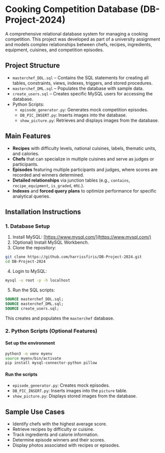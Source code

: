 # Cooking Competition Database (DB-Project-2024)

A comprehensive relational database system for managing a cooking competition. This project was developed as part of a university assignment and models complex relationships between chefs, recipes, ingredients, equipment, cuisines, and competition episodes.

## Project Structure

- `masterchef_DDL.sql` – Contains the SQL statements for creating all tables, constraints, views, indexes, triggers, and stored procedures.
- `masterchef_DML.sql` – Populates the database with sample data.
- `create_users.sql` – Creates specific MySQL users for accessing the database.
- Python Scripts:
  - `episode_generator.py`: Generates mock competition episodes.
  - `DB_PIC_INSERT.py`: Inserts images into the database.
  - `show_picture.py`: Retrieves and displays images from the database.

## Main Features

- **Recipes** with difficulty levels, national cuisines, labels, thematic units, and calories.
- **Chefs** that can specialize in multiple cuisines and serve as judges or participants.
- **Episodes** featuring multiple participants and judges, where scores are recorded and winners determined.
- **Detailed relationships** via junction tables (e.g., `contains`, `recipe_equipment`, `is_graded`, etc.).
- **Indexes** and **forced query plans** to optimize performance for specific analytical queries.


## Installation Instructions

### 1. Database Setup

1. Install MySQL: [https://www.mysql.com/](https://www.mysql.com/)
2. (Optional) Install MySQL Workbench.
3. Clone the repository:

```bash
git clone https://github.com/harrissfiris/DB-Project-2024.git
cd DB-Project-2024
```

4. Login to MySQL:

```bash
mysql -u root -p -h localhost
```

5. Run the SQL scripts:

```sql
SOURCE masterchef_DDL.sql;
SOURCE masterchef_DML.sql;
SOURCE create_users.sql;
```

This creates and populates the `masterchef` database.

### 2. Python Scripts (Optional Features)

#### Set up the environment

```bash
python3 -m venv myenv
source myenv/bin/activate
pip install mysql-connector-python pillow
```

#### Run the scripts

- `episode_generator.py`: Creates mock episodes.
- `DB_PIC_INSERT.py`: Inserts images into the `picture` table.
- `show_picture.py`: Displays stored images from the database.

## Sample Use Cases

- Identify chefs with the highest average score.
- Retrieve recipes by difficulty or cuisine.
- Track ingredients and calorie information.
- Determine episode winners and their scores.
- Display photos associated with recipes or episodes.
